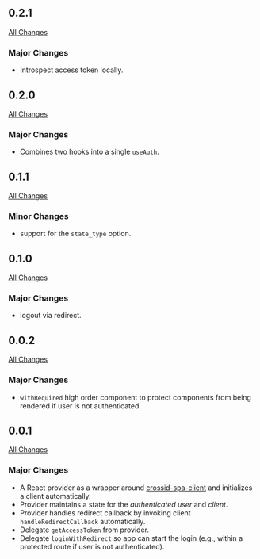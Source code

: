 ## 0.2.1

[All Changes](https://github.com/crossid/crossid-spa-js/compare/v0.2.0...v0.2.1)

### Major Changes

- Introspect access token locally.

## 0.2.0

[All Changes](https://github.com/crossid/crossid-spa-js/compare/v0.1.1...v0.2.0)

### Major Changes

- Combines two hooks into a single `useAuth`.

## 0.1.1

[All Changes](https://github.com/crossid/crossid-spa-js/compare/v0.1.0...v0.1.1)

### Minor Changes

- support for the `state_type` option.

## 0.1.0

[All Changes](https://github.com/crossid/crossid-spa-js/compare/v0.0.2...v0.1.0)

### Major Changes

- logout via redirect.

## 0.0.2

[All Changes](https://github.com/crossid/crossid-spa-js/compare/v0.0.1...v0.0.2)

### Major Changes

- `withRequired` high order component to protect components from being rendered if user is not authenticated.

## 0.0.1

[All Changes](https://github.com/crossid/crossid-spa-js/compare/d47e23f...v0.0.1)

### Major Changes

- A React provider as a wrapper around [crossid-spa-client](https://github.com/crossid/crossid-spa-js) and initializes a client automatically.
- Provider maintains a state for the _authenticated user_ and _client_.
- Provider handles redirect callback by invoking client `handleRedirectCallback` automatically.
- Delegate `getAccessToken` from provider.
- Delegate `loginWithRedirect` so app can start the login (e.g., within a protected route if user is not authenticated).
